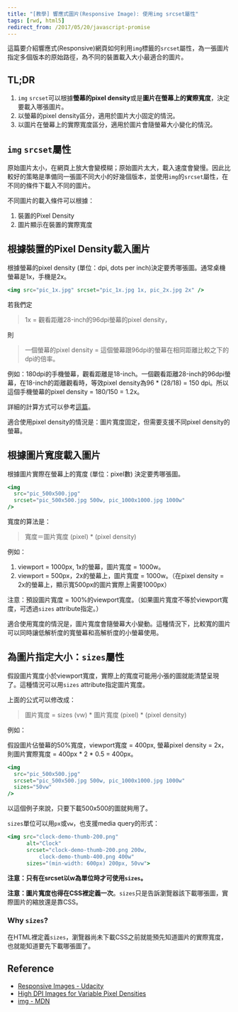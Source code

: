 ```yaml
---
title: "[教學] 響應式圖片(Responsive Image): 使用img srcset屬性"
tags: [rwd, html5]
redirect_from: /2017/05/20/javascript-promise
---
```


這篇要介紹響應式(Responsive)網頁如何利用`img`標籤的`srcset`屬性，為一張圖片指定多個版本的原始路徑，為不同的裝置載入大小最適合的圖片。

## TL;DR

1. `img` `srcset`可以根據**螢幕的pixel density**或是**圖片在螢幕上的實際寬度**，決定要載入哪張圖片。
2. 以螢幕的pixel density區分，適用於圖片大小固定的情況。
3. 以圖片在螢幕上的實際寬度區分，適用於圖片會隨螢幕大小變化的情況。

## `img` `srcset`屬性

原始圖片太小，在網頁上放大會變模糊；原始圖片太大，載入速度會變慢。因此比較好的策略是準備同一張圖不同大小的好幾個版本，並使用`img`的`srcset`屬性，在不同的條件下載入不同的圖片。

不同圖片的載入條件可以根據：

1. 裝置的Pixel Density
2. 圖片顯示在裝置的實際寬度

## 根據裝置的Pixel Density載入圖片

根據螢幕的pixel density (單位：dpi, dots per inch)決定要秀哪張圖。通常桌機螢幕是1x，手機是2x。

~~~jsx
<img src="pic_1x.jpg" srcset="pic_1x.jpg 1x, pic_2x.jpg 2x" />
~~~

若我們定

> 1x = 觀看距離28-inch的96dpi螢幕的pixel density，

則

> 一個螢幕的pixel density = 這個螢幕跟96dpi的螢幕在相同距離比較之下的dpi的倍率。

例如：180dpi的手機螢幕，觀看距離是18-inch。一個觀看距離28-inch的96dpi螢幕，在18-inch的距離觀看時，等效pixel density為96 * (28/18) = 150 dpi。所以這個手機螢幕的pixel density = 180/150 = 1.2x。

詳細的計算方式可以參考[這篇](https://www.html5rocks.com/en/mobile/high-dpi/)。

適合使用pixel density的情況是：圖片寬度固定，但需要支援不同pixel density的螢幕。

## 根據圖片寬度載入圖片

根據圖片實際在螢幕上的寬度 (單位：pixel數) 決定要秀哪張圖。

~~~jsx
<img
  src="pic_500x500.jpg"
  srcset="pic_500x500.jpg 500w, pic_1000x1000.jpg 1000w"
/>
~~~

寬度的算法是：

> 寬度＝圖片寬度 (pixel) * (pixel density)

例如：

1. viewport = 1000px, 1x的螢幕，圖片寬度 = 1000w。
2. viewport = 500px，2x的螢幕上，圖片寬度 = 1000w。（在pixel density = 2x的螢幕上，顯示寬500px的圖片實際上需要1000px）

注意：預設圖片寬度 = 100%的viewport寬度。（如果圖片寬度不等於viewport寬度，可透過`sizes` attribute指定。）

適合使用寬度的情況是，圖片寬度會隨螢幕大小變動。這種情況下，比較寬的圖片可以同時讓低解析度的寬螢幕和高解析度的小螢幕使用。

## 為圖片指定大小：`sizes`屬性

假設圖片寬度小於viewport寬度，實際上的寬度可能用小張的圖就能清楚呈現了。這種情況可以用`sizes` attribute指定圖片寬度。

上面的公式可以修改成：

> 圖片寬度 = sizes (vw) * 圖片寬度 (pixel) * (pixel density)

例如：

假設圖片佔螢幕的50%寬度，viewport寬度 = 400px, 螢幕pixel density = 2x，則圖片實際寬度 = 400px * 2 * 0.5 = 400px。

~~~jsx
<img
  src="pic_500x500.jpg"
  srcset="pic_500x500.jpg 500w, pic_1000x1000.jpg 1000w"
  sizes="50vw"
/>
~~~

以這個例子來說，只要下載500x500的圖就夠用了。

`sizes`單位可以用`px`或`vw`，也支援media query的形式：

~~~jsx
<img src="clock-demo-thumb-200.png"
      alt="Clock"
      srcset="clock-demo-thumb-200.png 200w,
          clock-demo-thumb-400.png 400w"
      sizes="(min-width: 600px) 200px, 50vw">
~~~

**注意：只有在srcset以w為單位時才可使用`sizes`。**

**注意：圖片寬度也得在CSS裡定義一次**。`sizes`只是告訴瀏覽器該下載哪張圖，實際圖片的縮放還是靠CSS。

### Why `sizes`?

在HTML裡定義`sizes`，瀏覽器尚未下載CSS之前就能預先知道圖片的實際寬度，也就能知道要先下載哪張圖了。

## Reference

* [Responsive Images - Udacity](https://classroom.udacity.com/courses/ud882)
* [High DPI Images for Variable Pixel Densities](https://www.html5rocks.com/en/mobile/high-dpi/)
* [img - MDN](https://developer.mozilla.org/en-US/docs/Web/HTML/Element/img#Example_4_Using_the_srcset_and_sizes_attributes)
